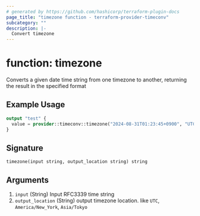 ```yaml
---
# generated by https://github.com/hashicorp/terraform-plugin-docs
page_title: "timezone function - terraform-provider-timeconv"
subcategory: ""
description: |-
  Convert timezone
---
```


# function: timezone

Converts a given date time string from one timezone to another, returning the result in the specified format

## Example Usage

```terraform
output "test" {
  value = provider::timeconv::timezone("2024-08-31T01:23:45+0900", "UTC")
}
```

## Signature

<!-- signature generated by tfplugindocs -->
```text
timezone(input string, output_location string) string
```

## Arguments

<!-- arguments generated by tfplugindocs -->
1. `input` (String) Input RFC3339 time string
1. `output_location` (String) output timezone location. like `UTC`, `America/New_York`, `Asia/Tokyo`

